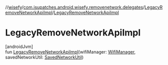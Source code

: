 //[wisefy](../../../index.md)/[com.isupatches.android.wisefy.removenetwork.delegates](../index.md)/[LegacyRemoveNetworkApiImpl](index.md)/[LegacyRemoveNetworkApiImpl](-legacy-remove-network-api-impl.md)

# LegacyRemoveNetworkApiImpl

[androidJvm]\
fun [LegacyRemoveNetworkApiImpl](-legacy-remove-network-api-impl.md)(wifiManager: [WifiManager](https://developer.android.com/reference/kotlin/android/net/wifi/WifiManager.html), savedNetworkUtil: [SavedNetworkUtil](../../com.isupatches.android.wisefy.savednetworks/-saved-network-util/index.md))
